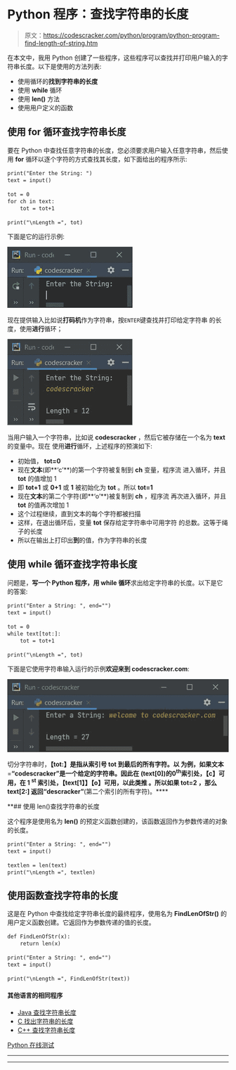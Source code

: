 # Python 程序：查找字符串的长度

> 原文：<https://codescracker.com/python/program/python-program-find-length-of-string.htm>

在本文中，我用 Python 创建了一些程序，这些程序可以查找并打印用户输入的字符串长度。以下是使用的方法列表:

*   使用循环的**找到字符串的长度**
*   使用 **while** 循环
*   使用 **len()** 方法
*   使用用户定义的函数

## 使用 for 循环查找字符串长度

要在 Python 中查找任意字符串的长度，您必须要求用户输入任意字符串，然后使用 **for** 循环以逐个字符的方式查找其长度，如下面给出的程序所示:

```
print("Enter the String: ")
text = input()

tot = 0
for ch in text:
    tot = tot+1

print("\nLength =", tot)
```

下面是它的运行示例:

![find length of string python](img/656a0f36109b60efc67a01f2983df132.png)

现在提供输入比如说**打码机**作为字符串，按`ENTER`键查找并打印给定字符串 的长度，使用**进行**循环；

![length of string program python](img/51592c002f9de331d3bd537eec3f0b76.png)

当用户输入一个字符串，比如说 **codescracker** ，然后它被存储在一个名为 **text** 的变量中。现在 使用**进行**循环，上述程序的预演如下:

*   初始值， **tot=0**
*   现在**文本**(即**‘c’**)的第一个字符被复制到 **ch** 变量，程序流 进入循环，并且 **tot** 的值增加 1
*   即 **tot+1** 或 **0+1** 或 **1** 被初始化为 **tot** 。所以 **tot=1**
*   现在**文本**的第二个字符(即**‘o’**)被复制到 **ch** ，程序流 再次进入循环，并且 **tot** 的值再次增加 1
*   这个过程继续，直到文本的每个字符都被扫描
*   这样，在退出循环后，变量 **tot** 保存给定字符串中可用字符 的总数。这等于绳子的长度
*   所以在输出上打印出**到**的值，作为字符串的长度

## 使用 while 循环查找字符串长度

问题是，**写一个 Python 程序，用 while 循环**求出给定字符串的长度。以下是它的答案:

```
print("Enter a String: ", end="")
text = input()

tot = 0
while text[tot:]:
    tot = tot+1

print("\nLength =", tot)
```

下面是它使用字符串输入运行的示例**欢迎来到 codescracker.com**:

![python find length of string](img/40d97b53c33e20521c6f9982232e8c11.png)

切分字符串时，**【tot:】**是指从索引号 **tot** 到最后的所有字符。以 为例，如果**文本**=**“codescracker”**是一个给定的字符串。因此在 **(text[0])的**0<sup>th</sup>**索引处，**【c】**可用，在 **1 <sup>st</sup>** 索引处，**【text[1】】【o】可用，以此类推 。所以如果 **tot=2** ，那么 **text[2:]** 返回**“descracker”**(第二个索引的所有字符)。****

 **## 使用 len()查找字符串的长度

这个程序是使用名为 **len()** 的预定义函数创建的，该函数返回作为参数传递的对象的长度。

```
print("Enter a String: ", end="")
text = input()

textlen = len(text)
print("\nLength =", textlen)
```

## 使用函数查找字符串的长度

这是在 Python 中查找给定字符串长度的最终程序，使用名为 **FindLenOfStr()** 的用户定义函数创建。它返回作为参数传递的值的长度。

```
def FindLenOfStr(x):
    return len(x)

print("Enter a String: ", end="")
text = input()

print("\nLength =", FindLenOfStr(text))
```

#### 其他语言的相同程序

*   [Java 查找字符串长度](/java/program/java-program-find-length-of-string.htm)
*   [C 找出字符串的长度](/c/program/c-program-find-length-of-string.htm)
*   [C++ 查找字符串长度](/cpp/program/cpp-program-find-length-of-string.htm)

[Python 在线测试](/exam/showtest.php?subid=10)

* * *

* * ***